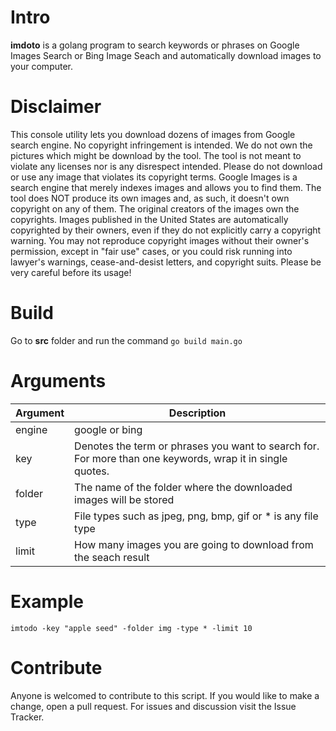 # Intro
 **imdoto** is a golang program to search keywords or phrases on Google Images Search or Bing Image Seach and automatically download images to your computer. 
 
# Disclaimer
This console utility lets you download dozens of images from Google search engine. No copyright infringement is intended. We do not own the pictures which might be download by the tool. The tool is not meant to violate any licenses nor is any disrespect intended. Please do not download or use any image that violates its copyright terms. Google Images is a search engine that merely indexes images and allows you to find them. The tool does NOT produce its own images and, as such, it doesn't own copyright on any of them. The original creators of the images own the copyrights. Images published in the United States are automatically copyrighted by their owners, even if they do not explicitly carry a copyright warning. You may not reproduce copyright images without their owner's permission, except in "fair use" cases, or you could risk running into lawyer's warnings, cease-and-desist letters, and copyright suits. Please be very careful before its usage!

# Build
Go to **src** folder and run the command 
``` go build main.go ```

# Arguments
Argument | Description
------------ | -------------
engine | google or bing
key    | Denotes the term or phrases you want to search for. For more than one keywords, wrap it in single quotes.
folder | The name of the folder where the downloaded images will be stored
type   | File types such as jpeg, png, bmp, gif or * is any file type
limit  | How many images you are going to download from the seach result

# Example
```imtodo -key "apple seed" -folder img -type * -limit 10```

# Contribute
Anyone is welcomed to contribute to this script. If you would like to make a change, open a pull request. For issues and discussion visit the Issue Tracker.
